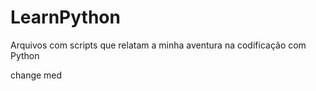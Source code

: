# LearnPython
Arquivos com scripts que relatam a minha aventura na codificação com Python

change med